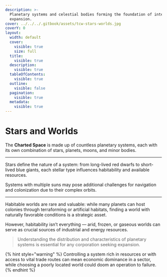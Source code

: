 ```yaml
---
description: >-
  Planetary systems and celestial bodies forming the foundation of interstellar
  expansion.
cover: ../../../.gitbook/assets/tcw-stars-worlds.jpg
coverY: 0
layout:
  width: default
  cover:
    visible: true
    size: full
  title:
    visible: true
  description:
    visible: true
  tableOfContents:
    visible: true
  outline:
    visible: false
  pagination:
    visible: true
  metadata:
    visible: true
---
```


# Stars and Worlds

The **Charted Space** is made up of countless planetary systems, each with its own combination of stars, planets, moons, and minor bodies.

***

Stars define the nature of a system: from long-lived red dwarfs to short-lived blue giants, each stellar type influences habitability and available resources.

Systems with multiple suns may pose additional challenges for navigation and colonization due to their complex orbits.

***

Habitable worlds are rare and valuable: while many planets can host colonies through terraforming or artificial habitats, finding a world with naturally favorable conditions is a strategic asset.

However, habitability isn’t everything — arid, frozen, or gaseous worlds can serve as crucial sources of industrial and energy resources.

> Understanding the distribution and characteristics of planetary systems is essential for any corporation seeking expansion.

{% hint style="warning" %}
Controlling a system rich in resources or with access to vital trade routes can mean economic dominance in a sector, while choosing a poorly located world could doom an operation to failure.
{% endhint %}
